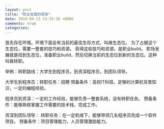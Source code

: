 ```yaml
---
layout: post
title: "职业发展的框架"
date: 2019-04-13 13:35:38 +0800
comments: true
categories: 
---
```


首先存在环境。环境下面会有当前的最佳生存方式，叫做生态位。
为了占据这个生态位，需要一整套的技巧和资源。
获得这些技巧和资源，是职业build。
职场发展就是找到生态位，准备职业build，然后切换当前的生态位到新的生态位。这种叫做转职。

举例：转职路线：大学生到程序员，到资深程序员，到团队领导。

大学生到程序员：转职任务：招聘
预备条件：高校IT科班，足够的计算机背景知识，一定的编程经验。

程序员到资深：一定的工作经验，能够负责一整套系统，没有转职任务。
预备条件：能够熟练掌握工作需要的技术栈，完成工作。

资深到团队领导：
转职任务：在一定机缘下，能够带领几名程序员完成一个软件项目。
预备条件：项目管理能力，人员管理激励能力。
